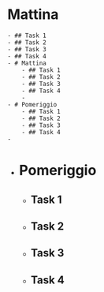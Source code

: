 # Mattina
	- ## Task 1
	- ## Task 2
	- ## Task 3
	- ## Task 4
	- # Mattina
		- ## Task 1
		- ## Task 2
		- ## Task 3
		- ## Task 4
		-
	- # Pomeriggio
		- ## Task 1
		- ## Task 2
		- ## Task 3
		- ## Task 4
	-
- # Pomeriggio
	- ## Task 1
	- ## Task 2
	- ## Task 3
	- ## Task 4